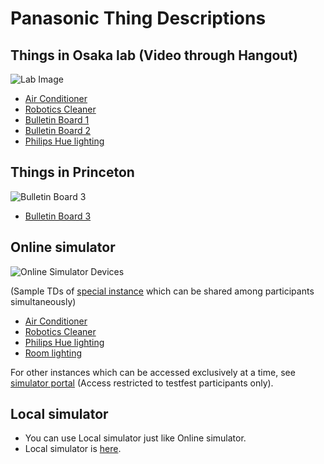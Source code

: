 # Panasonic Thing Descriptions

## Things in Osaka lab (Video through Hangout)

![Lab Image](images/Panasonic_Osaka_Lab_Things_Arrangement.png)

- [Air Conditioner](../../inputs/Panasonic/panasonic-server-real/airConditioner_p1.jsonld)
- [Robotics Cleaner](../../inputs/Panasonic/panasonic-server-real/cleaner_p1.jsonld)
- [Bulletin Board 1](../../inputs/Panasonic/panasonic-server-real/electricBulletinBoard_p1.jsonld)
- [Bulletin Board 2](../../inputs/Panasonic/panasonic-server-real/electricBulletinBoard_p2.jsonld)
- [Philips Hue lighting](../../inputs/Panasonic/panasonic-server-real/huegroup_p1.jsonld)

## Things in Princeton

![Bulletin Board 3](images/Panasonic_Bulletin_Board.png)

- [Bulletin Board 3](../../inputs/Panasonic/panasonic-server-real/electricBulletinBoard_p3.jsonld)

## Online simulator

![Online Simulator Devices](images/Panasonic_Online_Simulator_devices.png)

(Sample TDs of [special instance](https://w3c.p-wot.com:3009) which can be shared among participants simultaneously)

- [Air Conditioner](../../inputs/Panasonic/panasonic-server-simulator/PanaSimAirConditioner5.jsonld)
- [Robotics Cleaner](../../inputs/Panasonic/panasonic-server-simulator/PanaSimCleaner5.jsonld)
- [Philips Hue lighting](../../inputs/Panasonic/panasonic-server-simulator/PanaSimHueGroup5.jsonld)
- [Room lighting](../../inputs/Panasonic/panasonic-server-simulator/PanaSimRoomLight5.jsonld)

For other instances which can be accessed exclusively at a time, see [simulator portal](https://w3c.p-wot.com:3011) (Access restricted to testfest participants only).

## Local simulator

- You can use Local simulator just like Online simulator.
- Local simulator is [here](http://192.168.1.9:3000).
